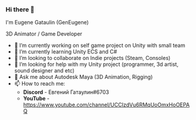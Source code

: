 ### Hi there 👋
I'm Eugene Gataulin (GenEugene)

3D Animator / Game Developer

- 🔭 I’m currently working on self game project on Unity with small team
- 🌱 I’m currently learning Unity ECS and C#
- 👯 I’m looking to collaborate on Indie projects (Steam, Consoles)
- 🤔 I’m looking for help with my Unity project (programmer, 3d artist, sound designer and etc)
- 💬 Ask me about Autodesk Maya (3D Animation, Rigging)
- 📫 How to reach me:
  - **Discord** - Евгений Гатаулин#6703
  - **YouTube** - https://www.youtube.com/channel/UCCIzdVu6RMqUoOmxHoOEPAQ

<!--
**GenEugene/GenEugene** is a ✨ _special_ ✨ repository because its `README.md` (this file) appears on your GitHub profile.

Here are some ideas to get you started:

- 🔭 I’m currently working on ...
- 🌱 I’m currently learning ...
- 👯 I’m looking to collaborate on ...
- 🤔 I’m looking for help with ...
- 💬 Ask me about ...
- 📫 How to reach me: ...
- 😄 Pronouns: ...
- ⚡ Fun fact: ...
-->
